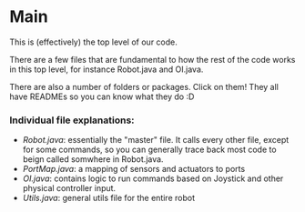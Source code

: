 # Main

This is (effectively) the top level of our code.

There are a few files that are fundamental to how the rest of the code works in this top level, for instance Robot.java and OI.java.

There are also a number of folders or packages. Click on them! They all have READMEs so you can know what they do :D

### Individual file explanations:
- _Robot.java_: essentially the "master" file. It calls every other file, except for some commands, so you can generally trace back most code to beign called somwhere in Robot.java.<enter>
- _PortMap.java_: a mapping of sensors and actuators to ports
- _OI.java_: contains logic to run commands based on Joystick and other physical controller input.
- _Utils.java_: general utils file for the entire robot

